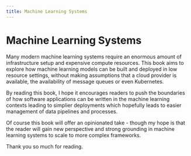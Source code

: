 ```yaml
---
title: Machine Learning Systems
---
```


# Machine Learning Systems

Many modern machine learning systems require an enormous amount of infrastructure setup and expensive compute resources. This book aims to explore how machine learning models can be built and deployed in low resource settings, without making assumptions that a cloud provider is available, the availability of message queues or even Kubernetes. 

By reading this book, I hope it encourages readers to push the boundaries of how software applications can be written in the machine learning contexts leading to simplier deployments which hopefully leads to easier management of data pipelines and processes.

Of course this book will offer an opinionated take - though my hope is that the reader will gain new perspective and strong grounding in machine learning systems to scale to more complex frameworks.

Thank you so much for reading.
